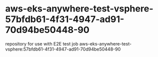 # aws-eks-anywhere-test-vsphere-57bfdb61-4f31-4947-ad91-70d94be50448-90
repository for use with E2E test job aws-eks-anywhere-test-vsphere:57bfdb61-4f31-4947-ad91-70d94be50448-90
